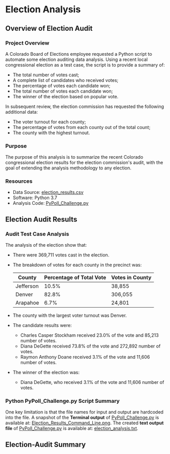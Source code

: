 # Election Analysis

## Overview of Election Audit
### Project Overview
A Colorado Board of Elections employee requested a Python script to automate some election auditing data analysis.  Using a recent local congressional election as a test case, the script is to provide a summary of:
- The total number of votes cast;
- A complete list of candidates who received votes;
- The percentage of votes each candidate won;
- The total number of votes each candidate won;
- The winner of the election based on popular vote.

In subsequent review, the election commission has requested the following additional data:
- The voter turnout for each county;
- The percentage of votes from each county out of the total count;
- The county with the highest turnout.

### Purpose
The purpose of this analysis is to summarize the recent Colorado congressional election results for the election commission's audit, with the goal of extending the analysis methodology to any election.

### Resources
- Data Source: [election_results.csv](Resources/election_results.csv) 
- Software: Python 3.7
- Analysis Code: [PyPoll_Challenge.py](PyPoll_Challenge.py)

## Election Audit Results
### Audit Test Case Analysis
The analysis of the election show that:
- There were 369,711 votes cast in the election.
- The breakdown of votes for each county in the precinct was:

  | County | Percentage of Total Vote | Votes in County |
  | ------------- | ------------- | ------------- |
  | Jefferson | 10.5% | 38,855 |
  | Denver | 82.8% | 306,055 |
  | Arapahoe | 6.7% | 24,801 |
  
- The county with the largest voter turnout was Denver.
- The candidate results were:
  - Charles Casper Stockham received 23.0% of the vote and 85,213 number of votes.
  - Diana DeGette received 73.8% of the vote and 272,892 number of votes.
  - Raymon Anthony Doane received 3.1% of the vote and 11,606 number of votes.
- The winner of the election was:
  - Diana DeGette, who received 3.1% of the vote and 11,606 number of votes.

### Python PyPoll_Challenge.py Script Summary
One key limitation is that the file names for input and output are hardcoded into the file.
A snapshot of the **Terminal output** of [PyPoll_Challenge.py](PyPoll_Challenge.py) is available at: [Election_Results_Command_Line.png](analysis/Election_Results_Command_Line.png).
The created **text output file** of [PyPoll_Challenge.py](PyPoll_Challenge.py) is available at: [election_analysis.txt](analysis/election_analysis.txt).

## Election-Audit Summary
